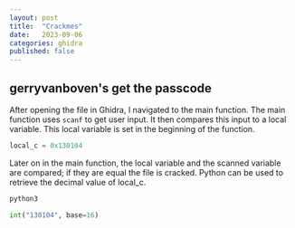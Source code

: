 ```yaml
---
layout: post
title:  "Crackmes"
date:   2023-09-06
categories: ghidra
published: false
---
```


## gerryvanboven's get the passcode
After opening the file in Ghidra, I navigated to the main function. The main function uses `scanf` to get user input. It then compares this input to a local variable. This local variable is set in the beginning of the function.
```c
local_c = 0x130104
```
Later on in the main function, the local variable and the scanned variable are compared; if they are equal the file is cracked. Python can be used to retrieve the decimal value of local_c.
```bash
python3
```
```python
int("130104", base=16)
```
